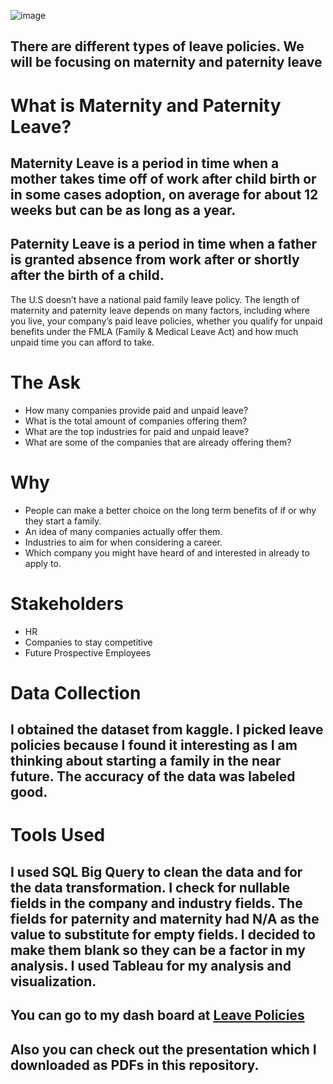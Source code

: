 ![image](https://github.com/MrMitchellMoore/Leave_Policies/assets/10389750/e44d3bc5-f5c3-4ae1-b84c-87fefc74ace8)


## There are different types of leave policies. We will be focusing on maternity and paternity leave

# What is Maternity and Paternity Leave?
## Maternity Leave is a period in time when a mother takes time off of work after child birth or in some cases adoption, on average for about 12 weeks but can be as long as a year.
## Paternity Leave is a period in time when a father is granted absence from work after or shortly after the birth of a child.
The U.S doesn’t have a national paid family leave policy. The length of maternity and paternity leave depends on many factors, including where you live, your company’s paid leave policies, whether you qualify for unpaid benefits under the FMLA (Family & Medical Leave Act) and how much unpaid time you can afford to take.

# The Ask
- How many companies provide paid and unpaid leave?
- What is the total amount of companies offering them?
- What are the top industries for paid and unpaid leave?
- What are some of the companies that are already offering them?

# Why
- People can make a better choice on the long term benefits of if or why they start a family.
- An idea of many companies actually offer them.
- Industries to aim for when considering a career.
- Which company you might have heard of and interested in already to apply to.

# Stakeholders
- HR
- Companies to stay competitive
- Future Prospective Employees

# Data Collection
## I obtained the dataset from kaggle. I picked leave policies because I found it interesting as I am thinking about starting a family in the near future. The accuracy of the data was labeled good.

# Tools Used
## I used SQL Big Query to clean the data and for the data transformation. I check for nullable fields in the company and industry fields. The fields for paternity and maternity had N/A as the value to substitute for empty fields. I decided to make them blank so they can be a factor in my analysis. I used Tableau for my analysis and visualization.

## You can go to my dash board at [Leave Policies](https://public.tableau.com/views/LeavePolicies/Dashboard1?:language=en-US&:display_count=n&:origin=viz_share_link)
## Also you can check out the presentation which I downloaded as PDFs in this repository.
